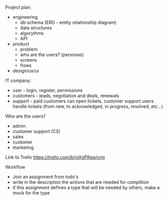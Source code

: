 Project plan:
* engineering
	* db schema (ERD - entity relationship diagram)
	* data structures
	* algorythms
	* API
* product
	* problem
	* who are the users? (personas)
	* screens
	* flows
* design/ux/ui

IT company:

* user - login, register, permissions
* customers - leads, negotiation and deals, renewals
* support - paid customers can open tickets, customer support users handle tickets (from new, to acknowledged, in progress, resolved, etc...)

Who are the users?
* admin
* customer support (CS)
* sales
* customer
* marketing


Link to Trello
  https://trello.com/b/igXgPRgq/crm


Workflow
* Join an assignment from todo's
* write in the description the actions that are needed for complition
* if this assignment defines a type that will be needed by others, make a mock for the type